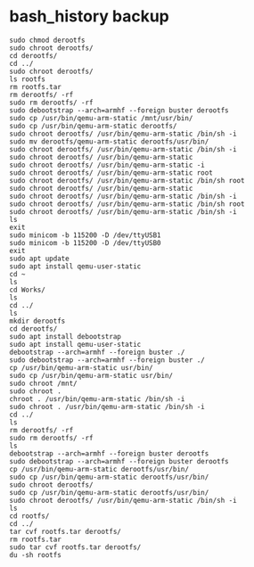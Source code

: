 # bash_history backup
    sudo chmod derootfs
    sudo chroot derootfs/
    cd derootfs/
    cd ../
    sudo chroot derootfs/
    ls rootfs
    rm rootfs.tar
    rm derootfs/ -rf
    sudo rm derootfs/ -rf
    sudo debootstrap --arch=armhf --foreign buster derootfs
    sudo cp /usr/bin/qemu-arm-static /mnt/usr/bin/
    sudo cp /usr/bin/qemu-arm-static derootfs/
    sudo chroot derootfs/ /usr/bin/qemu-arm-static /bin/sh -i
    sudo mv derootfs/qemu-arm-static derootfs/usr/bin/
    sudo chroot derootfs/ /usr/bin/qemu-arm-static /bin/sh -i
    sudo chroot derootfs/ /usr/bin/qemu-arm-static
    sudo chroot derootfs/ /usr/bin/qemu-arm-static -i
    sudo chroot derootfs/ /usr/bin/qemu-arm-static root
    sudo chroot derootfs/ /usr/bin/qemu-arm-static /bin/sh root
    sudo chroot derootfs/ /usr/bin/qemu-arm-static
    sudo chroot derootfs/ /usr/bin/qemu-arm-static /bin/sh -i
    sudo chroot derootfs/ /usr/bin/qemu-arm-static /bin/sh root
    sudo chroot derootfs/ /usr/bin/qemu-arm-static /bin/sh -i
    ls
    exit
    sudo minicom -b 115200 -D /dev/ttyUSB1
    sudo minicom -b 115200 -D /dev/ttyUSB0
    exit
    sudo apt update
    sudo apt install qemu-user-static
    cd ~
    ls
    cd Works/
    ls
    cd ../
    ls
    mkdir derootfs
    cd derootfs/
    sudo apt install debootstrap
    sudo apt install qemu-user-static
    debootstrap --arch=armhf --foreign buster ./
    sudo debootstrap --arch=armhf --foreign buster ./
    cp /usr/bin/qemu-arm-static usr/bin/
    sudo cp /usr/bin/qemu-arm-static usr/bin/
    sudo chroot /mnt/
    sudo chroot .
    chroot . /usr/bin/qemu-arm-static /bin/sh -i
    sudo chroot . /usr/bin/qemu-arm-static /bin/sh -i
    cd ../
    ls
    rm derootfs/ -rf
    sudo rm derootfs/ -rf
    ls
    debootstrap --arch=armhf --foreign buster derootfs
    sudo debootstrap --arch=armhf --foreign buster derootfs
    cp /usr/bin/qemu-arm-static derootfs/usr/bin/
    sudo cp /usr/bin/qemu-arm-static derootfs/usr/bin/
    sudo chroot derootfs/
    sudo cp /usr/bin/qemu-arm-static derootfs/usr/bin/
    sudo chroot derootfs/ /usr/bin/qemu-arm-static /bin/sh -i
    ls
    cd rootfs/
    cd ../
    tar cvf rootfs.tar derootfs/
    rm rootfs.tar
    sudo tar cvf rootfs.tar derootfs/
    du -sh rootfs